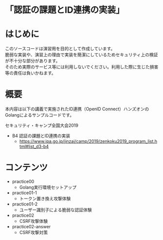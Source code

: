 「認証の課題とID連携の実装」
=========

# はじめに

このソースコードは演習用を目的として作成しています。  
脆弱な実装や、演習上の理由で実装を簡潔にしているためセキュリティ上の検証が不十分な部分があります。  
そのため実際のサービス等には利用しないでください。利用した際に生じた損害等の責任は負いかねます。  

# 概要

本内容は以下の講義で実施されたID連携（OpenID Connect）ハンズオンのGolangによるサンプルコードです。

セキュリティ・キャンプ全国大会2019
* B4 認証の課題とID連携の実装
  * https://www.ipa.go.jp/jinzai/camp/2019/zenkoku2019_program_list.html#list_d3-b4

# コンテンツ

* practice00
  * Golang実行環境セットアップ
* practice01-1
  * トークン置き換え攻撃体験
* practice01-2
  * ユーザー識別子による脆弱な認証体験
* practice02
  * CSRF攻撃体験
* practice02-answer
  * CSRF攻撃対策
